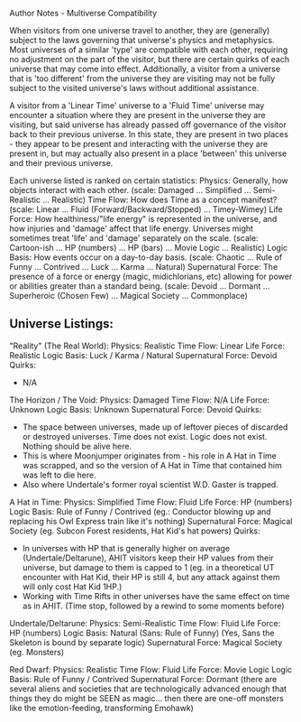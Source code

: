 Author Notes - Multiverse Compatibility

When visitors from one universe travel to another, they are (generally) subject to the laws governing that universe's physics and metaphysics. Most universes of a similar 'type' are compatible with each other, requiring no adjustment on the part of the visitor, but there are certain quirks of each universe that may come into effect. Additionally, a visitor from a universe that is 'too different' from the universe they are visiting may not be fully subject to the visited universe's laws without additional assistance.

A visitor from a 'Linear Time' universe to a 'Fluid Time' universe may encounter a situation where they are present in the universe they are visiting, but said universe has already passed off governance of the visitor back to their previous universe. In this state, they are present in two places - they appear to be present and interacting with the universe they are present in, but may actually also present in a place 'between' this universe and their previous universe.

Each universe listed is ranked on certain statistics:
Physics: Generally, how objects interact with each other. (scale: Damaged ... Simplified ... Semi-Realistic ... Realistic)
Time Flow: How does Time as a concept manifest? (scale: Linear ... Fluid (Forward/Backward/Stopped) ... Timey-Wimey)
Life Force: How healthiness/"life energy" is represented in the universe, and how injuries and 'damage' affect that life energy. Universes might sometimes treat 'life' and 'damage' separately on the scale. (scale: Cartoon-ish ... HP (numbers) ... HP (bars) ... Movie Logic ... Realistic)
Logic Basis: How events occur on a day-to-day basis. (scale: Chaotic ... Rule of Funny ... Contrived ... Luck ... Karma ... Natural)
Supernatural Force: The presence of a force or energy (magic, midichlorians, etc) allowing for power or abilities greater than a standard being. (scale: Devoid ... Dormant ... Superheroic (Chosen Few) ... Magical Society ... Commonplace)

Universe Listings:
------

"Reality" (The Real World):
Physics: Realistic
Time Flow: Linear
Life Force: Realistic
Logic Basis: Luck / Karma / Natural
Supernatural Force: Devoid
Quirks:
 - N/A

The Horizon / The Void:
Physics: Damaged
Time Flow: N/A
Life Force: Unknown
Logic Basis: Unknown
Supernatural Force: Devoid
Quirks:
 - The space between universes, made up of leftover pieces of discarded or destroyed universes. Time does not exist. Logic does not exist. Nothing should be alive here.
 - This is where Moonjumper originates from - his role in A Hat in Time was scrapped, and so the version of A Hat in Time that contained him was left to die here.
 - Also where Undertale's former royal scientist W.D. Gaster is trapped.

A Hat in Time:
Physics: Simplified
Time Flow: Fluid
Life Force: HP (numbers)
Logic Basis: Rule of Funny / Contrived (eg.: Conductor blowing up and replacing his Owl Express train like it's nothing)
Supernatural Force: Magical Society (eg. Subcon Forest residents, Hat Kid's hat powers)
Quirks:
 - In universes with HP that is generally higher on average (Undertale/Deltarune), AHIT visitors keep their HP values from their universe, but damage to them is capped to 1 (eg. in a theoretical UT encounter with Hat Kid, their HP is still 4, but any attack against them will only cost Hat Kid 1HP.)
 - Working with Time Rifts in other universes have the same effect on time as in AHIT. (Time stop, followed by a rewind to some moments before)

Undertale/Deltarune:
Physics: Semi-Realistic
Time Flow: Fluid
Life Force: HP (numbers)
Logic Basis: Natural (Sans: Rule of Funny) (Yes, Sans the Skeleton is bound by separate logic)
Supernatural Force: Magical Society (eg. Monsters)

Red Dwarf:
Physics: Realistic
Time Flow: Fluid
Life Force: Movie Logic
Logic Basis: Rule of Funny / Contrived
Supernatural Force: Dormant (there are several aliens and societies that are technologically advanced enough that things they do might be SEEN as magic... then there are one-off monsters like the emotion-feeding, transforming Emohawk)

